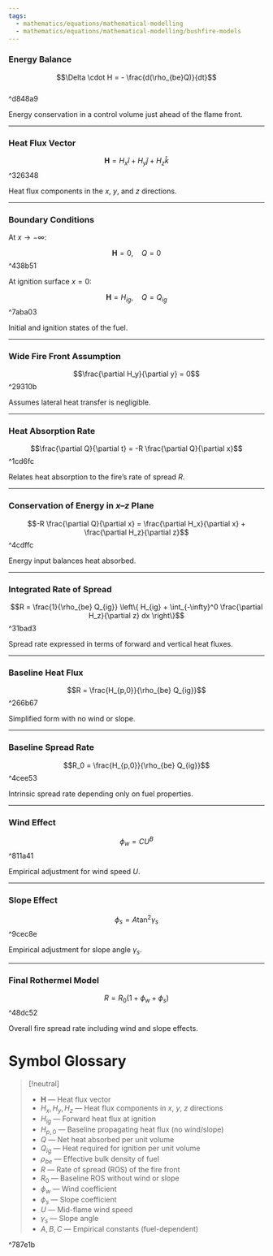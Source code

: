 ```yaml
---
tags:
  - mathematics/equations/mathematical-modelling
  - mathematics/equations/mathematical-modelling/bushfire-models
---
```


### Energy Balance
$$\Delta \cdot H = - \frac{d(\rho_{be}Q)}{dt}$$  
^d848a9

Energy conservation in a control volume just ahead of the flame front. 

---

### Heat Flux Vector
$$\mathbf{H} = H_x \hat{i} + H_y \hat{j} + H_z \hat{k}$$   ^326348

Heat flux components in the $x$, $y$, and $z$ directions.

---

### Boundary Conditions
At $x \to -\infty$:  

$$\mathbf{H} = 0, \quad Q = 0$$   ^438b51

At ignition surface $x=0$:  

$$\mathbf{H} = H_{ig}, \quad Q = Q_{ig}$$ ^7aba03

Initial and ignition states of the fuel. 

---

### Wide Fire Front Assumption
$$\frac{\partial H_y}{\partial y} = 0$$ ^29310b

Assumes lateral heat transfer is negligible. 

---

### Heat Absorption Rate
$$\frac{\partial Q}{\partial t} = -R \frac{\partial Q}{\partial x}$$   ^1cd6fc

Relates heat absorption to the fire’s rate of spread $R$.

---

### Conservation of Energy in $x$–$z$ Plane
$$-R \frac{\partial Q}{\partial x} = \frac{\partial H_x}{\partial x} + \frac{\partial H_z}{\partial z}$$   ^4cdffc

Energy input balances heat absorbed.

---

### Integrated Rate of Spread
$$R = \frac{1}{\rho_{be} Q_{ig}} \left\{ H_{ig} + \int_{-\infty}^0 \frac{\partial H_z}{\partial z} dx \right\}$$   ^31bad3

Spread rate expressed in terms of forward and vertical heat fluxes.

---

### Baseline Heat Flux
$$R = \frac{H_{p,0}}{\rho_{be} Q_{ig}}$$ ^266b67

Simplified form with no wind or slope.   

---

### Baseline Spread Rate
$$R_0 = \frac{H_{p,0}}{\rho_{be} Q_{ig}}$$ ^4cee53

Intrinsic spread rate depending only on fuel properties. 

---

### Wind Effect
$$\phi_w = C U^B$$   ^811a41

Empirical adjustment for wind speed $U$.

---

### Slope Effect
$$\phi_s = A \tan^2 \gamma_s$$   ^9cec8e

Empirical adjustment for slope angle $\gamma_s$.

---

### Final Rothermel Model
$$R = R_0 (1 + \phi_w + \phi_s)$$   ^48dc52

Overall fire spread rate including wind and slope effects.


# Symbol Glossary

> [!neutral]
>- $\mathbf{H}$ — Heat flux vector  
>- $H_x, H_y, H_z$ — Heat flux components in $x$, $y$, $z$ directions  
>- $H_{ig}$ — Forward heat flux at ignition  
>- $H_{p,0}$ — Baseline propagating heat flux (no wind/slope)  
>- $Q$ — Net heat absorbed per unit volume  
>- $Q_{ig}$ — Heat required for ignition per unit volume  
>- $\rho_{be}$ — Effective bulk density of fuel  
>- $R$ — Rate of spread (ROS) of the fire front  
>- $R_0$ — Baseline ROS without wind or slope  
>- $\phi_w$ — Wind coefficient  
>- $\phi_s$ — Slope coefficient  
>- $U$ — Mid-flame wind speed  
>- $\gamma_s$ — Slope angle  
>- $A, B, C$ — Empirical constants (fuel-dependent)

^787e1b

